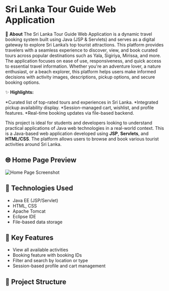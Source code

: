 # Sri Lanka Tour Guide Web Application

📘 **About**
  The Sri Lanka Tour Guide Web Application is a dynamic travel booking system built using Java (JSP & Servlets) and serves as a digital gateway to explore Sri Lanka’s top tourist attractions. This platform provides travelers with a seamless experience to discover, view, and book curated tours across popular destinations such as Yala, Sigiriya, Mirissa, and more.
  The application focuses on ease of use, responsiveness, and quick access to essential travel information. Whether you're an adventure lover, a nature enthusiast, or a beach explorer, this platform helps users make informed decisions with activity images, descriptions, pickup options, and secure booking options.

✨ **Highlights:**

*Curated list of top-rated tours and experiences in Sri Lanka.
*Integrated pickup availability display.
*Session-managed cart, wishlist, and profile features.
*Real-time booking updates via file-based backend.

  This project is ideal for students and developers looking to understand practical applications of Java web technologies in a real-world context.
This is a Java-based web application developed using **JSP**, **Servlets**, and **HTML/CSS**. The platform allows users to browse and book various tourist activities around Sri Lanka.

## 🌐 Home Page Preview
![Home Page Screenshot](path/to/Screenshot.png)

## 🔧 Technologies Used
- Java EE (JSP/Servlet)
- HTML, CSS
- Apache Tomcat
- Eclipse IDE
- File-based data storage

## 🧭 Key Features
- View all available activities
- Booking feature with booking IDs
- Filter and search by location or type
- Session-based profile and cart management

## 📁 Project Structure
